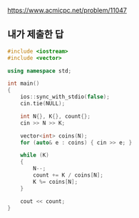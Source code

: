https://www.acmicpc.net/problem/11047

내가 제출한 답
--------------
```cpp
#include <iostream>
#include <vector>

using namespace std;

int main()
{
	ios::sync_with_stdio(false);
	cin.tie(NULL);

	int N{}, K{}, count{};
	cin >> N >> K;

	vector<int> coins(N);
	for (auto& e : coins) { cin >> e; }

	while (K)
	{
		N--;
		count += K / coins[N];
		K %= coins[N];
	}

	cout << count;
}
```
